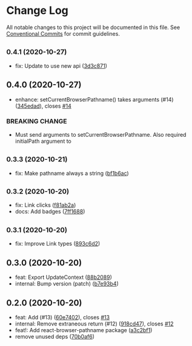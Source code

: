 # Change Log

All notable changes to this project will be documented in this file.
See [Conventional Commits](https://conventionalcommits.org) for commit guidelines.

## <small>0.4.1 (2020-10-27)</small>

* fix: Update <Link/> to use new api ([3d3c871](https://github.com/notwillk/pojo-router/commit/3d3c871))





## 0.4.0 (2020-10-27)

* enhance: setCurrentBrowserPathname() takes arguments (#14) ([345edad](https://github.com/notwillk/pojo-router/commit/345edad)), closes [#14](https://github.com/notwillk/pojo-router/issues/14)


### BREAKING CHANGE

* Must send arguments to setCurrentBrowserPathname.
Also required initialPath argument to <BrowserPathname/>




## <small>0.3.3 (2020-10-21)</small>

* fix: Make pathname always a string ([bf1b6ac](https://github.com/notwillk/pojo-router/commit/bf1b6ac))





## <small>0.3.2 (2020-10-20)</small>

* fix: Link clicks ([f81ab2a](https://github.com/notwillk/pojo-router/commit/f81ab2a))
* docs: Add badges ([7ff1688](https://github.com/notwillk/pojo-router/commit/7ff1688))





## <small>0.3.1 (2020-10-20)</small>

* fix: Improve Link types ([893c6d2](https://github.com/notwillk/pojo-router/commit/893c6d2))





## 0.3.0 (2020-10-20)

* feat: Export UpdateContext ([88b2089](https://github.com/notwillk/pojo-router/commit/88b2089))
* internal: Bump version (patch) ([b7e93b4](https://github.com/notwillk/pojo-router/commit/b7e93b4))





## 0.2.0 (2020-10-20)

* feat: Add <Link /> (#13) ([60e7402](https://github.com/notwillk/pojo-router/commit/60e7402)), closes [#13](https://github.com/notwillk/pojo-router/issues/13)
* internal: Remove extraneous return (#12) ([918cd47](https://github.com/notwillk/pojo-router/commit/918cd47)), closes [#12](https://github.com/notwillk/pojo-router/issues/12)
* feat!: Add react-browser-pathname package ([a3c2bf1](https://github.com/notwillk/pojo-router/commit/a3c2bf1))
* remove unused deps ([70b0af6](https://github.com/notwillk/pojo-router/commit/70b0af6))
